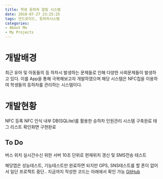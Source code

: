 ```yaml
---
title: 학생 등하차 알림 시스템
date: 2018-07-27 23:25:25
tags: 안드로이드, 등하차시스템
categories:
- About Me
- My Projects
---
```

# 개발배경
최근 유아 및 아동들의 등 하차시 발생하는 문제들로 인해 다양한 사회문제들이 발생하고 있다.
이를 App을 통해 극복해보고자 개발하였으며 해당 시스템은 NFC칩을 이용하여 학생들의 등하차를 관리하는 시스템이다.

# 개발현황
NFC 등록
NFC 인식
내부 DB(SQLite)를 활용한 승하차 인원관리 시스템 구축완료
태그 리스트 확인화면 구현완료

## To Do

버스 위치 실시간수신 위한 서버
10초 단위로 현재위치 갱신 및 SMS전송 테스트

해당앱은 성능테스트, 기능테스트만 완료하면 되지만 GPS, SNS테스트를 할 폰이 없어서 일단 프로젝트 중단..
지금까지 작성한 코드는 아래에서 확인 가능
[GitHub](https://github.com/KKimSangHeon/RescueChildren)
